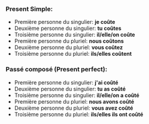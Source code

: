 ### Present Simple:
- Première personne du singulier: **je coûte**
- Deuxième personne du singulier: **tu coûtes**
- Troisième personne du singulier: **il/elle/on coûte**
- Première personne du pluriel: **nous coûtons**
- Deuxième personne du pluriel: **vous coûtez**
- Troisième personne du pluriel: **ils/elles coûtent**

### Passé composé (Present perfect):
- Première personne du singulier: **j'ai coûté**
- Deuxième personne du singulier: **tu as coûté**
- Troisième personne du singulier: **il/elle/on a coûté**
- Première personne du pluriel: **nous avons coûté**
- Deuxième personne du pluriel: **vous avez coûté**
- Troisième personne du pluriel: **ils/elles ils ont coûté**
